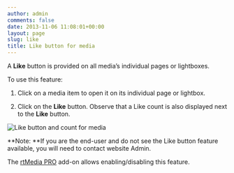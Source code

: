 ```yaml
---
author: admin
comments: false
date: 2013-11-06 11:08:01+00:00
layout: page
slug: like
title: Like button for media
---
```


A **Like** button is provided on all media’s individual pages or lightboxes.

To use this feature:



	
  1. Click on a media item to open it on its individual page or lightbox.

	
  2. Click on the **Like** button. Observe that a Like count is also displayed next to the **Like** button.


![Like button and count for media ](https://rtcamp.com/wp-content/uploads/2013/11/like.png)

**Note: **If you are the end-user and do not see the Like button feature available, you will need to contact website Admin.

The [rtMedia PRO](https://rtcamp.com/store/rtmedia-pro/) add-on allows enabling/disabling this feature.

